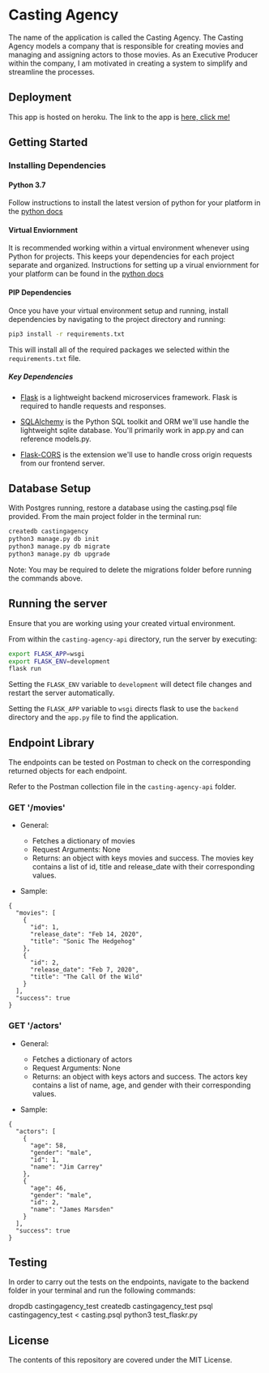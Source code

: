 # Casting Agency

The name of the application is called the Casting Agency.  The Casting Agency models a company that is responsible for creating movies and managing and assigning actors to those movies. As an Executive Producer within the company, I am motivated in creating a system to simplify and streamline the processes.

## Deployment

This app is hosted on heroku. The link to the app is [here, click me!](https://universaleagle.auth0.com/authorize?audience=casting&response_type=token&client_id=10x7mOTvjuPIcj0jFm5Oy6cdMkLAV3CE&redirect_uri=https://stephangelcasting.herokuapp.com/movies)

## Getting Started

### Installing Dependencies

#### Python 3.7

Follow instructions to install the latest version of python for your platform in the [python docs](https://docs.python.org/3/using/unix.html#getting-and-installing-the-latest-version-of-python)

#### Virtual Enviornment

It is recommended working within a virtual environment whenever using Python for projects. This keeps your dependencies for each project separate and organized. Instructions for setting up a virual enviornment for your platform can be found in the [python docs](https://packaging.python.org/guides/installing-using-pip-and-virtual-environments/)

#### PIP Dependencies

Once you have your virtual environment setup and running, install dependencies by navigating to the project directory and running:

```bash
pip3 install -r requirements.txt
```

This will install all of the required packages we selected within the `requirements.txt` file.

##### Key Dependencies

- [Flask](http://flask.pocoo.org/)  is a lightweight backend microservices framework. Flask is required to handle requests and responses.

- [SQLAlchemy](https://www.sqlalchemy.org/) is the Python SQL toolkit and ORM we'll use handle the lightweight sqlite database. You'll primarily work in app.py and can reference models.py. 

- [Flask-CORS](https://flask-cors.readthedocs.io/en/latest/#) is the extension we'll use to handle cross origin requests from our frontend server. 

## Database Setup

With Postgres running, restore a database using the casting.psql file provided. From the main project folder in the terminal run:

```bash
createdb castingagency
python3 manage.py db init
python3 manage.py db migrate
python3 manage.py db upgrade
```

Note: You  may be required to delete the migrations folder before running the commands above.

## Running the server

Ensure that you are working using your created virtual environment.

From within the `casting-agency-api` directory, run the server by executing:

```bash
export FLASK_APP=wsgi
export FLASK_ENV=development
flask run
```

Setting the `FLASK_ENV` variable to `development` will detect file changes and restart the server automatically.

Setting the `FLASK_APP` variable to `wsgi` directs flask to use the `backend` directory and the `app.py` file to find the application. 

## Endpoint Library

The endpoints can be tested on Postman to check on the corresponding returned objects for each endpoint.

Refer to the Postman collection file in the `casting-agency-api` folder.

### GET '/movies'

- General:
  - Fetches a dictionary of movies
  - Request Arguments: None
  - Returns: an object with keys movies and success. The movies key contains a list of id, title and release_date with their corresponding values.

- Sample:
```
{
  "movies": [
    {
      "id": 1,
      "release_date": "Feb 14, 2020",
      "title": "Sonic The Hedgehog"
    },
    {
      "id": 2,
      "release_date": "Feb 7, 2020",
      "title": "The Call Of the Wild"
    }
  ],
  "success": true
}

```

### GET '/actors'

- General:
  - Fetches a dictionary of actors
  - Request Arguments: None
  - Returns: an object with keys actors and success. The actors key contains a list of name, age, and gender with their corresponding values.

- Sample:
```
{
  "actors": [
    {
      "age": 58,
      "gender": "male",
      "id": 1,
      "name": "Jim Carrey"
    },
    {
      "age": 46,
      "gender": "male",
      "id": 2,
      "name": "James Marsden"
    }
  ],
  "success": true
}

```


## Testing

In order to carry out the tests on the endpoints, navigate to the backend folder in your terminal and run the following commands:

dropdb castingagency_test
createdb castingagency_test
psql castingagency_test < casting.psql
python3 test_flaskr.py


## License
The contents of this repository are covered under the MIT License.